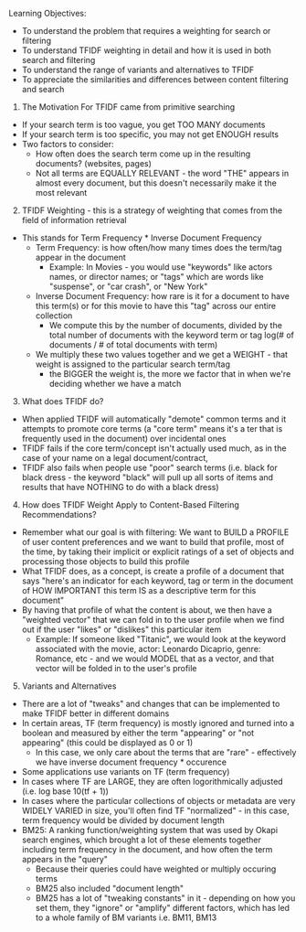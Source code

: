 <!-- Term Frequency Inverse Document Frequency - this looks at the question of how important or how frequent is this description in the current product, but also how often does it occur across our entire set  --> 

Learning Objectives:
  - To understand the problem that requires a weighting for search or filtering 
  - To understand TFIDF weighting in detail and how it is used in both search and filtering 
  - To understand the range of variants and alternatives to TFIDF 
  - To appreciate the similarities and differences between content filtering and search 
  
1. The Motivation For TFIDF came from primitive searching 
  - If your search term is too vague, you get TOO MANY documents
  - If your search term is too specific, you may not get ENOUGH results 
  - Two factors to consider: 
    - How often does the search term come up in the resulting documents? (websites, pages)
    - Not all terms are EQUALLY RELEVANT - the word "THE" appears in almost every document, but this doesn't necessarily make it the most relevant 
    
2. TFIDF Weighting - this is a strategy of weighting that comes from the field of information retrieval 
  - This stands for Term Frequency * Inverse Document Frequency 
    - Term Frequency: is how often/how many times does the term/tag appear in the document
      - Example: In Movies - you would use "keywords" like actors names, or director names; or "tags" which are words like "suspense", or "car crash", or "New York" 
    - Inverse Document Frequency: how rare is it for a document to have this term(s) or for this movie to have this "tag" across our entire collection 
      - We compute this by the number of documents, divided by the total number of documents with the keyword term or tag
     log(# of documents / # of total documents with term)
    - We multiply these two values together and we get a WEIGHT - that weight is assigned to the particular search term/tag
      - the BIGGER the weight is, the more we factor that in when we're deciding whether we have a match 
     
3. What does TFIDF do? 
  - When applied TFIDF will automatically "demote" common terms and it attempts to promote core terms (a "core term" means it's a ter that is frequently used in the document) over incidental ones
  - TFIDF fails if the core term/concept isn't actually used much, as in the case of your name on a legal document/contract, 
  - TFIDF also fails when people use "poor" search terms (i.e. black for black dress - the keyword "black" will pull up all sorts of items and results that have NOTHING to do with a black dress)
  
4. How does TFIDF Weight Apply to Content-Based Filtering Recommendations?
  - Remember what our goal is with filtering: We want to BUILD a PROFILE of user content preferences and we want to build that profile, most of the time, by taking their implicit or explicit ratings of a set of objects and processing those objects to build this profile 
  - What TFIDF does, as a concept, is create a profile of a document that says "here's an indicator for each keyword, tag or term in the document of HOW IMPORTANT this term IS as a descriptive term for this document"
  - By having that profile of what the content is about, we then have a "weighted vector" that we can fold in to the user profile when we find out if the user "likes" or "dislikes" this particular item
    - Example: If someone liked "Titanic", we would look at the keyword associated with the movie, actor: Leonardo Dicaprio, genre: Romance, etc - and we would MODEL that as a vector, and that vector will be folded in to the user's profile 

5. Variants and Alternatives 
  - There are a lot of "tweaks" and changes that can be implemented to make TFIDF better in different domains 
  - In certain areas, TF (term frequency) is mostly ignored and turned into a boolean and measured by either the term "appearing" or "not appearing" (this could be displayed as 0 or 1)
    - In this case, we only care about the terms that are "rare" - effectively we have inverse document frequency * occurence 
  - Some applications use variants on TF (term frequency)
  - In cases where TF are LARGE, they are often logorithmically adjusted (i.e. log base 10(tf + 1))
  - In cases where the particular collections of objects or metadata are very WIDELY VARIED in size, you'll often find TF "normalized" - in this case, term frequency would be divided by document length
  - BM25: A ranking function/weighting system that was used by Okapi search engines, which brought a lot of these elements together including term frequency in the document, and how often the term appears in the "query" 
    - Because their queries could have weighted or multiply occuring terms 
    - BM25 also included "document length"  
    - BM25 has a lot of "tweaking constants" in it - depending on how you set them, they "ignore" or "amplify" different factors, which has led to a whole family of BM variants i.e. BM11, BM13 
  
  
  
  
  
  
  
  
  
  
  
  
  
  
  
  
  
  
  
  
  
  
  
  
  
  
  
